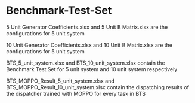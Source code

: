# Benchmark-Test-Set

5 Unit Generator Coefficients.xlsx and 5 Unit B Matrix.xlsx are the configurations for 5 unit system  

10 Unit Generator Coefficients.xlsx and 10 Unit B Matrix.xlsx are the configurations for 5 unit system  

BTS_5_unit_system.xlsx and BTS_10_unit_system.xlsx contain the Benchmark Test Set for 5 unit system and 10 unit system respectively  

BTS_MOPPO_Result_5_unit_system.xlsx and BTS_MOPPO_Result_10_unit_system.xlsx contain the dispatching results of the dispatcher trained with MOPPO for every task in BTS  
